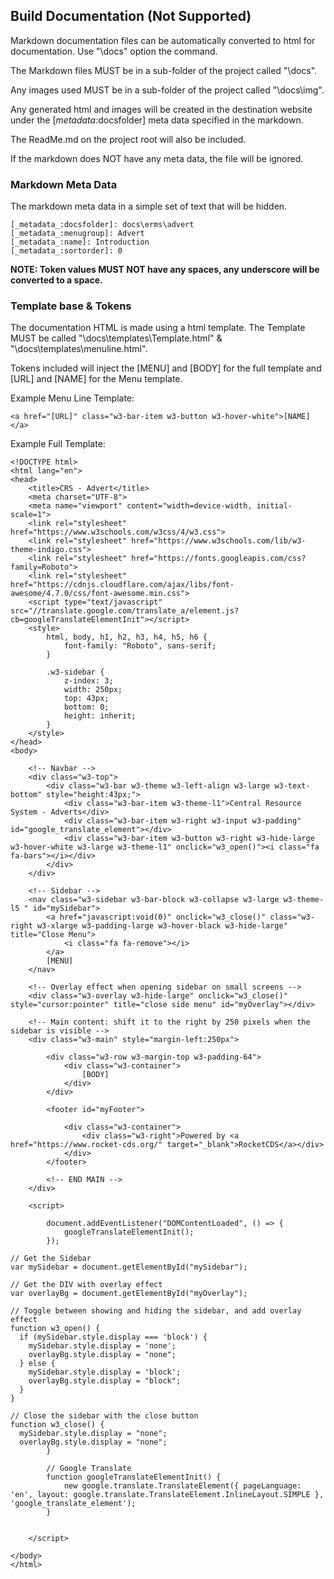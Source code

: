 Build Documentation (Not Supported)
-------------------
Markdown documentation files can be automatically converted to html for documentation.  Use "\docs" option the command.

The Markdown files MUST be in a sub-folder of the project called "\docs".  

Any images used MUST be in a sub-folder of the project called "\docs\img".  

Any generated html and images will be created in the destination website under the [_metadata_:docsfolder] meta data specified in the markdown.  

The ReadMe.md on the project root will also be included.  

If the markdown does NOT have any meta data, the file will be ignored.  

###  Markdown Meta Data
The markdown meta data in a simple set of text that will be hidden.

```
[_metadata_:docsfolder]: docs\erms\advert
[_metadata_:menugroup]: Advert
[_metadata_:name]: Introduction
[_metadata_:sortorder]: 0

```
**NOTE: Token values MUST NOT have any spaces, any underscore will be converted to a space.**

### Template base & Tokens
The documentation HTML is made using a html template.  The Template MUST be called "\docs\templates\Template.html" & "\docs\templates\menuline.html".  

Tokens included will inject the [MENU] and [BODY] for the full template and [URL] and [NAME] for the Menu template.

Example Menu Line Template:
```
<a href="[URL]" class="w3-bar-item w3-button w3-hover-white">[NAME]</a>
```

Example Full Template:
```
<!DOCTYPE html>
<html lang="en">
<head>
    <title>CRS - Advert</title>
    <meta charset="UTF-8">
    <meta name="viewport" content="width=device-width, initial-scale=1">
    <link rel="stylesheet" href="https://www.w3schools.com/w3css/4/w3.css">
    <link rel="stylesheet" href="https://www.w3schools.com/lib/w3-theme-indigo.css">
    <link rel="stylesheet" href="https://fonts.googleapis.com/css?family=Roboto">
    <link rel="stylesheet" href="https://cdnjs.cloudflare.com/ajax/libs/font-awesome/4.7.0/css/font-awesome.min.css">
    <script type="text/javascript" src="//translate.google.com/translate_a/element.js?cb=googleTranslateElementInit"></script>
    <style>
        html, body, h1, h2, h3, h4, h5, h6 {
            font-family: "Roboto", sans-serif;
        }

        .w3-sidebar {
            z-index: 3;
            width: 250px;
            top: 43px;
            bottom: 0;
            height: inherit;
        }
    </style>
</head>
<body>

    <!-- Navbar -->
    <div class="w3-top">
        <div class="w3-bar w3-theme w3-left-align w3-large w3-text-bottom" style="height:43px;">
            <div class="w3-bar-item w3-theme-l1">Central Resource System - Adverts</div>
            <div class="w3-bar-item w3-right w3-input w3-padding" id="google_translate_element"></div>
            <div class="w3-bar-item w3-button w3-right w3-hide-large w3-hover-white w3-large w3-theme-l1" onclick="w3_open()"><i class="fa fa-bars"></i></div>
        </div>
    </div>

    <!-- Sidebar -->
    <nav class="w3-sidebar w3-bar-block w3-collapse w3-large w3-theme-l5 " id="mySidebar">
        <a href="javascript:void(0)" onclick="w3_close()" class="w3-right w3-xlarge w3-padding-large w3-hover-black w3-hide-large" title="Close Menu">
            <i class="fa fa-remove"></i>
        </a>
        [MENU]
    </nav>

    <!-- Overlay effect when opening sidebar on small screens -->
    <div class="w3-overlay w3-hide-large" onclick="w3_close()" style="cursor:pointer" title="close side menu" id="myOverlay"></div>

    <!-- Main content: shift it to the right by 250 pixels when the sidebar is visible -->
    <div class="w3-main" style="margin-left:250px">

        <div class="w3-row w3-margin-top w3-padding-64">
            <div class="w3-container">
                [BODY]
            </div>
        </div>

        <footer id="myFooter">

            <div class="w3-container">
                <div class="w3-right">Powered by <a href="https://www.rocket-cds.org/" target="_blank">RocketCDS</a></div>
            </div>
        </footer>

        <!-- END MAIN -->
    </div>

    <script>

        document.addEventListener("DOMContentLoaded", () => {
            googleTranslateElementInit();
        });

// Get the Sidebar
var mySidebar = document.getElementById("mySidebar");

// Get the DIV with overlay effect
var overlayBg = document.getElementById("myOverlay");

// Toggle between showing and hiding the sidebar, and add overlay effect
function w3_open() {
  if (mySidebar.style.display === 'block') {
    mySidebar.style.display = 'none';
    overlayBg.style.display = "none";
  } else {
    mySidebar.style.display = 'block';
    overlayBg.style.display = "block";
  }
}

// Close the sidebar with the close button
function w3_close() {
  mySidebar.style.display = "none";
  overlayBg.style.display = "none";
        }

        // Google Translate
        function googleTranslateElementInit() {
            new google.translate.TranslateElement({ pageLanguage: 'en', layout: google.translate.TranslateElement.InlineLayout.SIMPLE }, 'google_translate_element');
        }


    </script>

</body>
</html>


```

